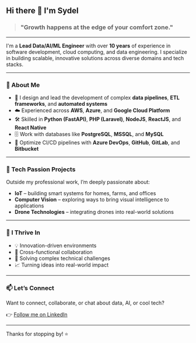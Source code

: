 ## Hi there 👋 I'm Sydel

> ### "Growth happens at the edge of your comfort zone."

---

I'm a **Lead Data/AI/ML Engineer** with over **10 years** of experience in software development, cloud computing, and data engineering. I specialize in building scalable, innovative solutions across diverse domains and tech stacks.

---

### 🧠 About Me

- 💼 I design and lead the development of complex **data pipelines**, **ETL frameworks**, and **automated systems**
- ☁️ Experienced across **AWS**, **Azure**, and **Google Cloud Platform**
- 🛠️ Skilled in **Python (FastAPI)**, **PHP (Laravel)**, **NodeJS**, **ReactJS**, and **React Native**
- 🗄️ Work with databases like **PostgreSQL**, **MSSQL**, and **MySQL**
- 🚀 Optimize CI/CD pipelines with **Azure DevOps**, **GitHub**, **GitLab**, and **Bitbucket**

---

### 🔬 Tech Passion Projects

Outside my professional work, I’m deeply passionate about:
- **IoT** – building smart systems for homes, farms, and offices
- **Computer Vision** – exploring ways to bring visual intelligence to applications
- **Drone Technologies** – integrating drones into real-world solutions

---

### 🌱 I Thrive In

- 💡 Innovation-driven environments  
- 🤝 Cross-functional collaboration  
- 🧩 Solving complex technical challenges  
- 📈 Turning ideas into real-world impact

---

### 📫 Let’s Connect

Want to connect, collaborate, or chat about data, AI, or cool tech?

👉 [Follow me on LinkedIn](https://www.linkedin.com/comm/mynetwork/discovery-see-all?usecase=PEOPLE_FOLLOWS&followMember=sydel-palinlin)

---

Thanks for stopping by! ⭐
